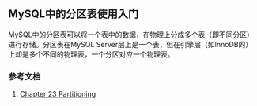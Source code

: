 ## MySQL中的分区表使用入门

MySQL中的分区表可以将一个表中的数据，在物理上分成多个表（即不同分区）进行存储。分区表在MySQL Server层上是一个表，但在引擎层（如InnoDB的）上却是多个不同的物理表，一个分区对应一个物理表。


### 参考文档
1. [Chapter 23 Partitioning](https://dev.mysql.com/doc/refman/8.0/en/partitioning.html)


